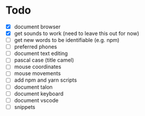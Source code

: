 # Todo

- [x] document browser
- [x] get sounds to work (need to leave this out for now)
- [ ] get new words to be identifiable (e.g. npm)
- [ ] preferred phones
- [ ] document text editing
- [ ] pascal case (title camel)
- [ ] mouse coordinates
- [ ] mouse movements
- [ ] add npm and yarn scripts
- [ ] document talon
- [ ] document keyboard
- [ ] document vscode
- [ ] snippets
